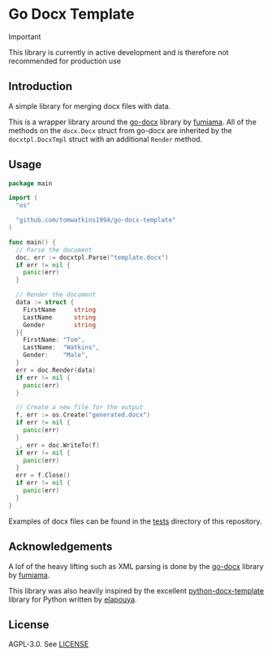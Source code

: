 # Go Docx Template

> [!IMPORTANT] 
> This library is currently in active development and is therefore not recommended for production use

## Introduction

A simple library for merging docx files with data.

This is a wrapper library around the [go-docx](https://github.com/fumiama/go-docx) library by [fumiama](https://github.com/fumiama). All of the methods on the `docx.Docx` struct from go-docx are inherited by the `docxtpl.DocxTmpl` struct with an additional `Render` method.

## Usage

```go
package main

import (
  "os"

  "github.com/tomwatkins1994/go-docx-template"
)

func main() {
  // Parse the document
  doc, err := docxtpl.Parse("template.docx")
  if err != nil {
    panic(err)
  }

  // Render the document
  data := struct {
    FirstName     string
    LastName      string
    Gender        string
  }{
    FirstName: "Tom",
    LastName:  "Watkins",
    Gender:    "Male",
  }
  err = doc.Render(data)
  if err != nil {
    panic(err)
  }

  // Create a new file for the output
  f, err := os.Create("generated.docx")
  if err != nil {
    panic(err)
  }
  _, err = doc.WriteTo(f)
  if err != nil {
    panic(err)
  }
  err = f.Close()
  if err != nil {
    panic(err)
  }
}
```
Examples of docx files can be found in the [tests](https://github.com/tomwatkins1994/go-docx-template/tree/main/test_templates) directory of this repository.

## Acknowledgements

A lof of the heavy lifting such as XML parsing is done by the [go-docx](https://github.com/fumiama/go-docx) library by [fumiama](https://github.com/fumiama).

This library was also heavily inspired by the excellent [python-docx-template](https://github.com/elapouya/python-docx-template) library for Python written by [elapouya](https://github.com/elapouya).

## License

AGPL-3.0. See [LICENSE](LICENSE)
